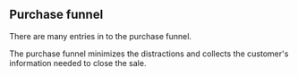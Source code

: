 ## Purchase funnel

There are many entries in to the purchase funnel.

The purchase funnel minimizes the distractions and collects the customer's information needed to close the sale.

